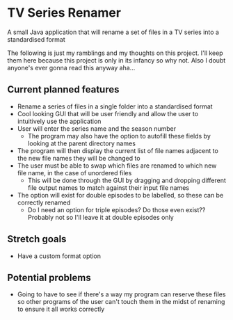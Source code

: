 # TV Series Renamer
A small Java application that will rename a set of files in a TV series into a standardised format

The following is just my ramblings and my thoughts on this project. I'll keep them here because this project is only in its infancy so why not. Also I doubt anyone's ever gonna read this anyway aha...

## Current planned features
- Rename a series of files in a single folder into a standardised format
- Cool looking GUI that will be user friendly and allow the user to intuitively use the application
- User will enter the series name and the season number
  - The program may also have the option to autofill these fields by looking at the parent directory names
- The program will then display the current list of file names adjacent to the new file names they will be changed to
- The user must be able to swap which files are renamed to which new file name, in the case of unordered files
  - This will be done through the GUI by dragging and dropping different file output names to match against their input file names
- The option will exist for double episodes to be labelled, so these can be correctly renamed
  - Do I need an option for triple episodes? Do those even exist?? Probably not so I'll leave it at double episodes only

## Stretch goals
- Have a custom format option

## Potential problems
- Going to have to see if there's a way my program can reserve these files so other programs of the user can't touch them in the midst of renaming to ensure it all works correctly

